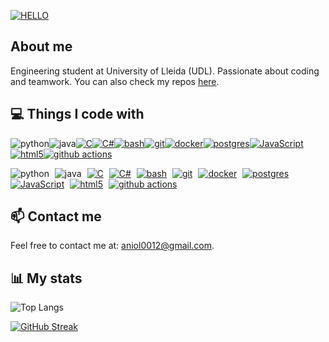 [![HELLO](https://readme-typing-svg.herokuapp.com?font=Roboto&weight=1500&size=30&pause=1000&color=F7F7F7&background=5CFF3200&repeat=false&random=false&width=435&lines=Hey%2C+it's+Aniol0012)](https://github.com/Aniol0012)

## About me

Engineering student at University of Lleida (UDL). Passionate about coding and teamwork. You can also check my repos [here](https://github.com/Aniol0012?tab=repositories).

## 💻 Things I code with

<p>
  <a href="https://www.python.org" target="_blank" style="text-decoration:none !important;"><img alt="python" src="https://img.shields.io/badge/-Python-3670A0?style=flat&logo=python&logoColor=ffdd54" /></a><a href="https://www.java.com" target="_blank" style="text-decoration:none !important;"><img alt="java" src="https://img.shields.io/badge/-Java-ED8B00?style=flat&logo=openjdk&logoColor=white" /></a><a href="https://www.gnu.org/software/gnu-c-manual/gnu-c-manual.html" target="_blank"><img alt="C" src="https://img.shields.io/badge/C-00599C?style=flat&logo=c&logoColor=white" /></a><a href="https://learn.microsoft.com/en-us/dotnet/csharp/" target="_blank"><img alt="C#" src="https://img.shields.io/badge/C%23-239120?style=flat&logo=c-sharp&logoColor=white" /></a><a href="https://www.gnu.org/software/bash/manual/bash.html" target="_blank"><img alt="bash" src="https://img.shields.io/badge/-Bash_script-%23121011.svg?style=flat&logo=gnu-bash&logoColor=white" /></a><a href="https://git-scm.com/" target="_blank"><img alt="git" src="https://img.shields.io/badge/-Git-F05032?style=flat&logo=git&logoColor=white" /></a><a href="https://www.docker.com/" target="_blank"><img alt="docker" src="https://img.shields.io/badge/-Docker-46a2f1?style=flat&logo=docker&logoColor=white" /></a><a href="https://www.postgresql.org/" target="_blank"><img alt="postgres" src="https://img.shields.io/badge/-Postgres-%23316192.svg?style=flat&logo=postgresql&logoColor=white" /></a><a href="https://developer.mozilla.org/en-US/docs/Web/JavaScript" target="_blank"><img alt="JavaScript" src="https://img.shields.io/badge/-JavaScript-FCAA00?style=flat&logo=JavaScript&logoColor=white" /></a><a href="https://developer.mozilla.org/en-US/docs/Glossary/HTML5" target="_blank"><img alt="html5" src="https://img.shields.io/badge/-HTML5-E34F26?style=flat&logo=html5&logoColor=white" /></a><a href="https://docs.github.com/en/actions" target="_blank"><img alt="github actions" src="https://img.shields.io/badge/-Github_Actions-2088FF?style=flat&logo=github-actions&logoColor=white" /></a>
</p>

<p>
  <a href="https://www.python.org" target="_blank" style="text-decoration:none !important; margin-right: 5px;"><img alt="python" src="https://img.shields.io/badge/-Python-3670A0?style=flat&logo=python&logoColor=ffdd54" /></a>
  <a href="https://www.java.com" target="_blank" style="text-decoration:none !important; margin-right: 5px;"><img alt="java" src="https://img.shields.io/badge/-Java-ED8B00?style=flat&logo=openjdk&logoColor=white" /></a>
  <a href="https://www.gnu.org/software/gnu-c-manual/gnu-c-manual.html" target="_blank" style="margin-right: 5px;"><img alt="C" src="https://img.shields.io/badge/C-00599C?style=flat&logo=c&logoColor=white" /></a>
  <a href="https://learn.microsoft.com/en-us/dotnet/csharp/" target="_blank" style="margin-right: 5px;"><img alt="C#" src="https://img.shields.io/badge/C%23-239120?style=flat&logo=c-sharp&logoColor=white" /></a>
  <a href="https://www.gnu.org/software/bash/manual/bash.html" target="_blank" style="margin-right: 5px;"><img alt="bash" src="https://img.shields.io/badge/-Bash_script-%23121011.svg?style=flat&logo=gnu-bash&logoColor=white" /></a>
  <a href="https://git-scm.com/" target="_blank" style="margin-right: 5px;"><img alt="git" src="https://img.shields.io/badge/-Git-F05032?style=flat&logo=git&logoColor=white" /></a>
  <a href="https://www.docker.com/" target="_blank" style="margin-right: 5px;"><img alt="docker" src="https://img.shields.io/badge/-Docker-46a2f1?style=flat&logo=docker&logoColor=white" /></a>
  <a href="https://www.postgresql.org/" target="_blank" style="margin-right: 5px;"><img alt="postgres" src="https://img.shields.io/badge/-Postgres-%23316192.svg?style=flat&logo=postgresql&logoColor=white" /></a>
  <a href="https://developer.mozilla.org/en-US/docs/Web/JavaScript" target="_blank" style="margin-right: 5px;"><img alt="JavaScript" src="https://img.shields.io/badge/-JavaScript-FCAA00?style=flat&logo=JavaScript&logoColor=white" /></a>
  <a href="https://developer.mozilla.org/en-US/docs/Glossary/HTML5" target="_blank" style="margin-right: 5px;"><img alt="html5" src="https://img.shields.io/badge/-HTML5-E34F26?style=flat&logo=html5&logoColor=white" /></a>
  <a href="https://docs.github.com/en/actions" target="_blank"><img alt="github actions" src="https://img.shields.io/badge/-Github_Actions-2088FF?style=flat&logo=github-actions&logoColor=white" /></a>
</p>


## 📫 Contact me

Feel free to contact me at: [aniol0012@gmail.com](mailto:aniol0012@gmail.com).


## 📊 My stats
![Top Langs](https://github-readme-stats.vercel.app/api/top-langs/?username=Aniol0012&layout=compact&theme=dark&card_width=600&hide=html,css,shell,scss,makefile)

[![GitHub Streak](http://github-readme-streak-stats.herokuapp.com?user=Aniol0012&theme=javascript-dark&mode=weekly&card_width=600)](https://git.io/streak-stats)
